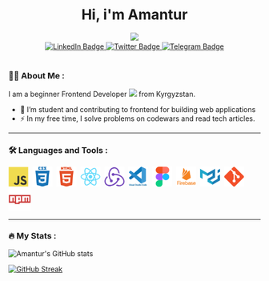 <div id="header" align="center">
 <h1> Hi, i'm Amantur </h1> <img src="https://media.giphy.com/media/M9gbBd9nbDrOTu1Mqx/giphy.gif" width="140"/>
  <div id="badges">
  <a href="https://www.linkedin.com/in/amantur-s/">
    <img src="https://img.shields.io/badge/LinkedIn-blue?style=for-the-badge&logo=linkedin&logoColor=white" alt="LinkedIn Badge"/>
  </a>
  <a href="https://twitter.com/amantur_s/">
    <img src="https://img.shields.io/badge/Twitter-blue?style=for-the-badge&logo=twitter&logoColor=white" alt="Twitter Badge"/>
  </a>
     <a href="https://t.me/amantur_s">
    <img src="https://img.shields.io/badge/Telegram-blue?style=for-the-badge&logo=telegram&logoColor=white" alt="Telegram Badge"/>
  </a>
</div>
  <img src="https://komarev.com/ghpvc/?username=amantur-s&style=flat-square&color=blue" alt=""/>
</div>


### :man_technologist: About Me :
I am a beginner Frontend Developer <img src="https://media.giphy.com/media/WUlplcMpOCEmTGBtBW/giphy.gif" width="30"> from Kyrgyzstan.
- 🔭 I’m student and contributing to frontend for building web applications
- ⚡ In my free time, I solve problems on codewars and read tech articles.


---

### :hammer_and_wrench: Languages and Tools :

<div>
  <img src="https://github.com/devicons/devicon/blob/master/icons/javascript/javascript-original.svg" title="JavaScript" alt="JavaScript"width="40" height="40"/>&nbsp;
  <img src="https://github.com/devicons/devicon/blob/master/icons/css3/css3-plain-wordmark.svg" title="CSS3" alt="CSS3"width="40" height="40"/>&nbsp;
  <img src="https://github.com/devicons/devicon/blob/master/icons/html5/html5-plain-wordmark.svg" title="HTML5" alt="HTML5"width="40" height="40"/>&nbsp;
  <img src="https://github.com/devicons/devicon/blob/master/icons/react/react-original.svg" title="React" alt="React"width="40" height="40"/>&nbsp;
  <img src="https://github.com/devicons/devicon/blob/master/icons/redux/redux-original.svg" title="Redux" alt="Redux"width="40" height="40"/>&nbsp;
  <img src="https://github.com/devicons/devicon/blob/master/icons/vscode/vscode-original-wordmark.svg" title="VSCode" alt="VSCode"width="40" height="40"/>&nbsp;
  <img src="https://github.com/devicons/devicon/blob/master/icons/figma/figma-original.svg" title="Figma" alt="Figma"width="40" height="40"/>&nbsp;
  <img src="https://github.com/devicons/devicon/blob/master/icons/firebase/firebase-plain-wordmark.svg" title="Firebase" alt="Firebase"width="40" height="40"/>&nbsp;
  <img src="https://github.com/devicons/devicon/blob/master/icons/materialui/materialui-original.svg" title="Mui" alt="Mui"width="40" height="40"/>&nbsp;
  <img src="https://github.com/devicons/devicon/blob/master/icons/git/git-original.svg" title="git" alt="git"width="40" height="40"/>&nbsp;
  <img src="https://github.com/devicons/devicon/blob/master/icons/npm/npm-original-wordmark.svg" title="npm" alt="npm"width="45" height="45"/>&nbsp;
</div>

---

### :fire: My Stats :

![Amantur's GitHub stats](https://github-readme-stats.vercel.app/api?username=amantur-s&theme=codeSTACKr&show_icons=true)

[![GitHub Streak](http://github-readme-streak-stats.herokuapp.com?user=amantur-s&theme=highcontrast)](https://git.io/streak-stats)
